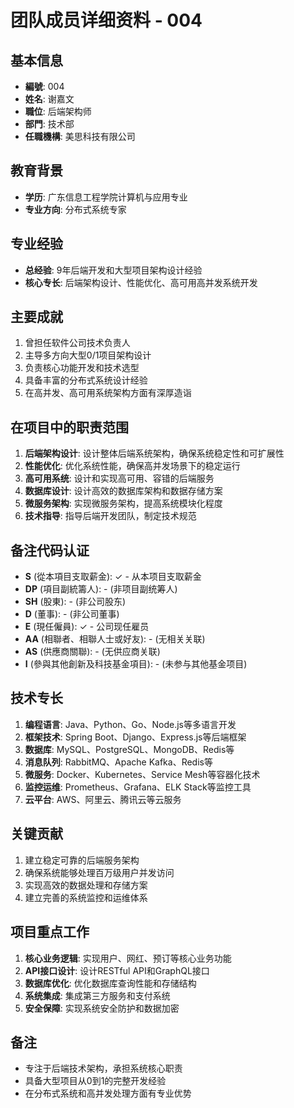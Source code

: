 # 团队成员详细资料 - 004

## 基本信息
- **編號**: 004
- **姓名**: 谢嘉文
- **職位**: 后端架构师
- **部門**: 技术部
- **任職機構**: 美思科技有限公司

## 教育背景
- **学历**: 广东信息工程学院计算机与应用专业
- **专业方向**: 分布式系统专家

## 专业经验
- **总经验**: 9年后端开发和大型项目架构设计经验
- **核心专长**: 后端架构设计、性能优化、高可用高并发系统开发

## 主要成就
1. 曾担任软件公司技术负责人
2. 主导多方向大型0/1项目架构设计
3. 负责核心功能开发和技术选型
4. 具备丰富的分布式系统设计经验
5. 在高并发、高可用系统架构方面有深厚造诣

## 在项目中的职责范围
1. **后端架构设计**: 设计整体后端系统架构，确保系统稳定性和可扩展性
2. **性能优化**: 优化系统性能，确保高并发场景下的稳定运行
3. **高可用系统**: 设计和实现高可用、容错的后端服务
4. **数据库设计**: 设计高效的数据库架构和数据存储方案
5. **微服务架构**: 实现微服务架构，提高系统模块化程度
6. **技术指导**: 指导后端开发团队，制定技术规范

## 备注代码认证
- **S** (從本項目支取薪金): ✓ - 从本项目支取薪金
- **DP** (項目副統籌人): - (非项目副统筹人)
- **SH** (股東): - (非公司股东)
- **D** (董事): - (非公司董事)
- **E** (現任僱員): ✓ - 公司现任雇员
- **AA** (相聯者、相聯人士或好友): - (无相关关联)
- **AS** (供應商關聯): - (无供应商关联)
- **I** (參與其他創新及科技基金項目): - (未参与其他基金项目)

## 技术专长
1. **编程语言**: Java、Python、Go、Node.js等多语言开发
2. **框架技术**: Spring Boot、Django、Express.js等后端框架
3. **数据库**: MySQL、PostgreSQL、MongoDB、Redis等
4. **消息队列**: RabbitMQ、Apache Kafka、Redis等
5. **微服务**: Docker、Kubernetes、Service Mesh等容器化技术
6. **监控运维**: Prometheus、Grafana、ELK Stack等监控工具
7. **云平台**: AWS、阿里云、腾讯云等云服务

## 关键贡献
1. 建立稳定可靠的后端服务架构
2. 确保系统能够处理百万级用户并发访问
3. 实现高效的数据处理和存储方案
4. 建立完善的系统监控和运维体系

## 项目重点工作
1. **核心业务逻辑**: 实现用户、网红、预订等核心业务功能
2. **API接口设计**: 设计RESTful API和GraphQL接口
3. **数据库优化**: 优化数据库查询性能和存储结构
4. **系统集成**: 集成第三方服务和支付系统
5. **安全保障**: 实现系统安全防护和数据加密

## 备注
- 专注于后端技术架构，承担系统核心职责
- 具备大型项目从0到1的完整开发经验
- 在分布式系统和高并发处理方面有专业优势 
